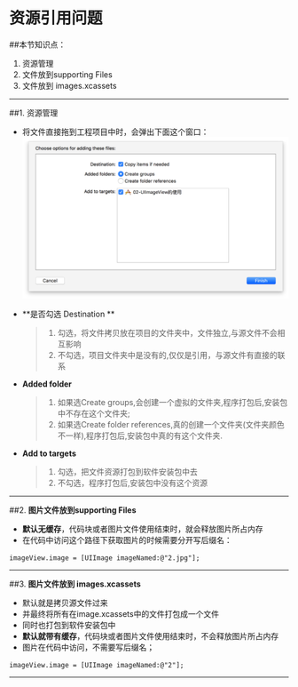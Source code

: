# 资源引用问题

##本节知识点：
1. 资源管理
2. 文件放到supporting Files
3. 文件放到 images.xcassets


---

##1. 资源管理
- 将文件直接拖到工程项目中时，会弹出下面这个窗口：
![资源管理图](images/资源引用问题01.png)

- **是否勾选 Destination **
    >1. 勾选，将文件拷贝放在项目的文件夹中，文件独立,与源文件不会相互影响
    >2. 不勾选，项目文件夹中是没有的,仅仅是引用，与源文件有直接的联系      


- **Added folder**
    >1. 如果选Create groups,会创建一个虚拟的文件夹,程序打包后,安装包中不存在这个文件夹;
    >2. 如果选Create folder references,真的创建一个文件夹(文件夹颜色不一样),程序打包后,安装包中真的有这个文件夹.


- **Add to targets**
    >1. 勾选，把文件资源打包到软件安装包中去
    >2. 不勾选，程序打包后,安装包中没有这个资源

---

##2. **图片文件放到supporting Files**


- **默认无缓存**，代码块或者图片文件使用结束时，就会释放图片所占内存
- 在代码中访问这个路径下获取图片的时候需要分开写后缀名：

```objc
imageView.image = [UIImage imageNamed:@"2.jpg"];
```

---

##3. **图片文件放到 images.xcassets**
- 默认就是拷贝源文件过来
- 并最终将所有在image.xcassets中的文件打包成一个文件
- 同时也打包到软件安装包中
- **默认就带有缓存**，代码块或者图片文件使用结束时，不会释放图片所占内存
- 图片在代码中访问，不需要写后缀名；

```objc
imageView.image = [UIImage imageNamed:@"2"];
```
  
---